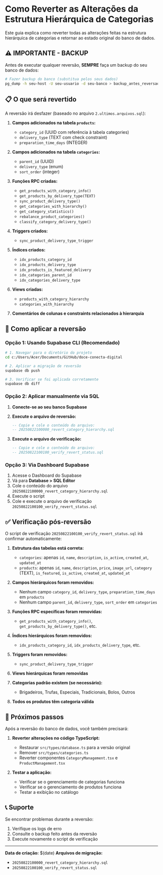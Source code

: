 # Como Reverter as Alterações da Estrutura Hierárquica de Categorias

Este guia explica como reverter todas as alterações feitas na estrutura hierárquica de categorias e retornar ao estado original do banco de dados.

## ⚠️ IMPORTANTE - BACKUP

Antes de executar qualquer reversão, **SEMPRE** faça um backup do seu banco de dados:

```bash
# Fazer backup do banco (substitua pelos seus dados)
pg_dump -h seu-host -U seu-usuario -d seu-banco > backup_antes_reversao.sql
```

## 📋 O que será revertido

A reversão irá desfazer (baseado no arquivo `2.ultimos.arquivos.sql`):

1. **Campos adicionados na tabela `products`:**
   - `category_id` (UUID com referência à tabela categories)
   - `delivery_type` (TEXT com check constraint)
   - `preparation_time_days` (INTEGER)

2. **Campos adicionados na tabela `categories`:**
   - `parent_id` (UUID)
   - `delivery_type` (enum)
   - `sort_order` (integer)

3. **Funções RPC criadas:**
   - `get_products_with_category_info()`
   - `get_products_by_delivery_type(TEXT)`
   - `sync_product_delivery_type()`
   - `get_categories_with_hierarchy()`
   - `get_category_statistics()`
   - `rebalance_product_categories()`
   - `classify_category_delivery_type()`

4. **Triggers criados:**
   - `sync_product_delivery_type_trigger`

5. **Índices criados:**
   - `idx_products_category_id`
   - `idx_products_delivery_type`
   - `idx_products_is_featured_delivery`
   - `idx_categories_parent_id`
   - `idx_categories_delivery_type`

6. **Views criadas:**
   - `products_with_category_hierarchy`
   - `categories_with_hierarchy`

7. **Comentários de colunas e constraints relacionados à hierarquia**

## 🚀 Como aplicar a reversão

### Opção 1: Usando Supabase CLI (Recomendado)

```bash
# 1. Navegar para o diretório do projeto
cd c:/Users/Acer/Documents/GitHub/doce-conecta-digital

# 2. Aplicar a migração de reversão
supabase db push

# 3. Verificar se foi aplicada corretamente
supabase db diff
```

### Opção 2: Aplicar manualmente via SQL

1. **Conecte-se ao seu banco Supabase**
2. **Execute o arquivo de reversão:**
   ```sql
   -- Copie e cole o conteúdo do arquivo:
   -- 20250822100000_revert_category_hierarchy.sql
   ```

3. **Execute o arquivo de verificação:**
   ```sql
   -- Copie e cole o conteúdo do arquivo:
   -- 20250822100100_verify_revert_status.sql
   ```

### Opção 3: Via Dashboard Supabase

1. Acesse o Dashboard do Supabase
2. Vá para **Database > SQL Editor**
3. Cole o conteúdo do arquivo `20250822100000_revert_category_hierarchy.sql`
4. Execute o script
5. Cole e execute o arquivo de verificação `20250822100100_verify_revert_status.sql`

## ✅ Verificação pós-reversão

O script de verificação `20250822100100_verify_revert_status.sql` irá confirmar automaticamente:

1. **Estrutura das tabelas está correta:**
   - `categories`: apenas `id`, `name`, `description`, `is_active`, `created_at`, `updated_at`
   - `products`: apenas `id`, `name`, `description`, `price`, `image_url`, `category` (TEXT), `is_featured`, `is_active`, `created_at`, `updated_at`

2. **Campos hierárquicos foram removidos:**
   - Nenhum campo `category_id`, `delivery_type`, `preparation_time_days` em `products`
   - Nenhum campo `parent_id`, `delivery_type`, `sort_order` em `categories`

3. **Funções RPC específicas foram removidas:**
   - `get_products_with_category_info()`, `get_products_by_delivery_type()`, etc.

4. **Índices hierárquicos foram removidos:**
   - `idx_products_category_id`, `idx_products_delivery_type`, etc.

5. **Triggers foram removidos:**
   - `sync_product_delivery_type_trigger`

6. **Views hierárquicas foram removidas**

7. **Categorias padrão existem (se necessário):**
   - Brigadeiros, Trufas, Especiais, Tradicionais, Bolos, Outros

8. **Todos os produtos têm categoria válida**

## 🔄 Próximos passos

Após a reversão do banco de dados, você também precisará:

1. **Reverter alterações no código TypeScript:**
   - Restaurar `src/types/database.ts` para a versão original
   - Remover `src/types/categories.ts`
   - Reverter componentes `CategoryManagement.tsx` e `ProductManagement.tsx`

2. **Testar a aplicação:**
   - Verificar se o gerenciamento de categorias funciona
   - Verificar se o gerenciamento de produtos funciona
   - Testar a exibição no catálogo

## 📞 Suporte

Se encontrar problemas durante a reversão:

1. Verifique os logs de erro
2. Consulte o backup feito antes da reversão
3. Execute novamente o script de verificação

---

**Data de criação:** $(date)
**Arquivos de migração:**
- `20250822100000_revert_category_hierarchy.sql`
- `20250822100100_verify_revert_status.sql`